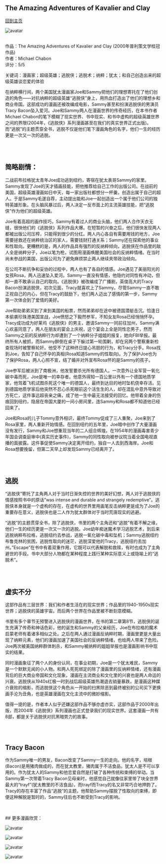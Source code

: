 ## The Amazing Adventures of Kavalier and Clay
[回到主页](https://boheme130.github.io/Fiction.git.io/)

![avatar](https://graphicnovelty2.files.wordpress.com/2020/03/kavalierclay-escapist.jpg)
<br>
<br>

作品：The Amazing Adventures of Kavalier and Clay (2000年普利策文学桂冠作品) <br>
作者：Michael Chabon <br>
评分：5/5 <br>

关键词：漫画家；超级英雄；逃脱侠；逃脱术；纳粹；犹太；和自己创造出来的超级英雄谈恋爱的体验

在纳粹横行间，两个美国犹太漫画家Joe和Sammy把他们的理想寄托在了他们创造的角色——对抗纳粹的超级英雄“逃脱侠”身上，用热血打造出了他们的理想乡和商业帝国。这部成功的漫画还被改编成电影，Sammy甚至和扮演逃脱侠的男演员Tracy Bacon坠入爱河。Joe和Sammy两人在漫画世界的传奇经历，在本书作者Michael Chabon的笔下模糊了现实世界、书中现实、和书中虚构的超级英雄世界之间的界限(2004年，《逃脱侠》系列漫画甚至在我们的真实世界正式出版)。而“逃脱”的主题贯穿全书，逃脱不仅是他们笔下漫画角色的名字，他们一生的经历更是一次又一次的逃脱。

<br>
<br>

## 简略剧情：
二战前布拉格犹太青年Joe成功逃到纽约，寄宿在犹太表哥Sammy的家里。Sammy发现了Joe的天才插画技能，把他推荐给自己工作的出版公司。在战前的美国，超级英雄漫画如日中天，每一家出版社都想分一杯羹，创造出属于自己的超人。于是Sammy毛遂自荐，主动提出能和Joe一起创造出一个属于他们公司的独特英雄形象。在头脑风暴过后，两人决定一反市面上的主流英雄技能，把“逃脱侠”作为他们的超级英雄。

Joe有着高超的画作技巧，Sammy有着过人的商业头脑，他们两人合作天衣无缝，很快他们的《逃脱侠》系列作品大爆。在短暂的兴奋之后，他们很快发现两人都被出版公司压榨，只能得到很少的分红。两人内心各自有需要用钱的地方，Joe需要拯救还在纳粹统治区的家人，需要钱财打通关系；Sammy还在探索他的事业和性取向。更糟糕的是，两人的作品具有强烈的反纳粹倾向，逃脱侠在作品里的敌人全是纳粹分子，Joe以笔为枪，试图用漫画唤醒美国社会的反纳粹情绪。在当时尚未参战的美国，出版公司为了避免麻烦禁止两人继续夹带政治倾向。

在公司不断抗争和妥协的过程中，两人也有了各自的情感。Joe遇见了美丽阳光的女孩Rosa，两人迅速坠入爱河。Sammy一直没有情感，他隐约对同性有冲动，但却一直不敢承认自己的取向。《逃脱侠》被改编成了广播剧，英俊高大的Tracy Bacon扮演逃脱侠，初次见面，Tracy就喜欢上了Sammy。尽管Sammy一直不敢正视自己的内心，但在Tracy的鼓励下，他们两人迈出了感情的第一步，Sammy第一次体会到了爱情的美好。

Joe帮助弟弟买到了来到美国的船票，然而弟弟却在途中被德国潜艇击沉。恰逢日本偷袭珍珠港美国宣战，Joe愤怒之下毅然参军，不知女友Rosa已经悄悄怀孕。Tracy成功成为好莱坞《逃脱侠》的男主，邀请Sammy一同前往加州，Sammy满心欢喜同意了，两人在朋友的宴会上庆祝，这个宴会上全是同性恋男子，然而Sammy之前的反纳粹行为却遭到了一个纳粹分子姐姐的报复，她向FBI举报。最终所有人被抓，而Sammy醉倒在桌子下躲过第一轮围剿，却在另两个警察重新检查现场时被警察轮奸。他受不了这种终日提心吊胆的行为，和Tracy分手。Rosa找到Joe，告知了自己怀孕的真相(Rosa知道Sammy的性取向)。为了保护Joe也为了保护Rosa，两人心照不宣，结了婚并对外宣布Rosa怀的是Sammy的孩子。

Joe参军后被派到了南极洲，他发誓要杀光所有德国人。一次意外让全军营一氧化碳中毒而死，Joe是唯一的幸存者。他意外得知一百公里以外有一个德国地质学家，他驾着飞机试图杀死这个唯一的德国人，最终到达目的地时坠机侥幸存活。见到德国地质学家后他突然不忍心杀死眼前这个活生生的人，却在混乱中意外导致对方死亡，这件事远超丧亲之痛，成了他一生中最无法接受的回忆。他带着全身的伤痕回到纽约，隐居在帝国大厦的一间小房间里，连Sammy和Rosa都不知道他已经回来了。

Joe和Rosa的儿子Tommy意外相识，最终Tommy促成了三人重聚，Joe来到了Rosa家里，两人重新开始情感。在回到纽约的五年里，Joe暗中创作了大量漫画没有发行，Sammy和Joe想重现当年的二人组合辉煌。在1954年的漫画毒害青少年国会调查庭审中(真实历史事件)，Sammy的同性取向被参议院当着全国电视直播的面披露。这件事促使Sammy决定离开纽约，独自一人去到西海岸。Joe和Rosa想要挽留，但第二天早上却发现Sammy已经离开了。

<br>
<br>

## 逃脱
“逃脱侠”寄托了主角两人对于当时日渐失控的世界的美好幻想，两人对于逃脱侠的情感按照书中的原话”was intense and durable and strangely redemptive”。逃脱侠本身就是一个虚构的存在，在虚构的世界里用画笔反击纳粹更是成为了Joe的重要存在意义，逃脱侠也是二人作为犹太群体对于当时荒唐现实的逃避。

“逃脱”的主题贯穿全书，除了逃脱侠，书里的两个主角还和“逃脱”有着不解之缘，他们一生的经历更是一次又一次的逃脱。Joe幼年痴迷魔术学习逃脱艺术，到后来逃脱纳粹布拉格，逃脱纽约去参战，逃脱一氧化碳中毒和坠机；Sammy逃脱纽约布鲁克林的贫困，逃脱性取向的迷茫，逃脱深爱他的Tracy，逃脱纽约去加州。”Escape”在书中有着双重作用，它既可以代表解脱和救赎，有时也成为了主角避世的手段。书中大部分人物都在某种程度上践行某种实际意义上或隐喻上的“逃脱术”。

<br>
<br>

## 虚实不分
这部作品有三层世界：我们和作者生活在的现实世界；作品里的1940-1950s现实世界；逃脱侠的英雄宇宙。而后两个世界在作品里被不断刻意模糊。

书里有多个章节无预警进入逃脱侠的漫画世界，在书的第二章第8节，逃脱侠的诞生充满了传奇和神话色彩，他的诞生和Sammy的父亲经历，Joe在布拉格的魔术启蒙老师有着诸多相似之处。之后在两人通过漫画反纳粹时期，漫画里更是大量出现了纳粹元素，他们的漫画加速了美国社会的反纳粹情绪，也给两人带来了危险。Joe两次被美国纳粹群体刺杀，和Sammy被纳粹的姐姐举报也是漫画影响书中现实的结果。

同时漫画象征了两个人的身份认同，在事业初期，Joe是一个犹太难民，Sammy是一个默默无闻的小人物。和两人死死绑定的除了漫画里的反纳粹情绪，还有漫画背后的巨大商业帝国和文化现象，漫画在主流商业和文化里的兴衰也是两人命运的兴衰。逃脱侠从1940s红极一时到战后超级英雄热潮退去销量暴跌，是漫画这种媒介衰败的缩影，而逃脱侠这个角色从一开始的扫黑除恶到最终被别的公司买下更换画手沦为丑角，也是英雄漫画在文化主流中的微妙缩影。

值得一提的是，作者本人似乎还嫌这部作品不够亦虚亦实，这部作品于2000年出版，而2004年《逃脱侠》系列漫画也正式登录我们的现实世界。这套漫画一共有8部，都是关于逃脱侠对抗黑暗势力的故事。

<br>
<br>

## Tracy Bacon
作为Sammy唯一的男友，Bacon改变了Sammy一生的走向。他的名字，培根(Bacon)是用猪肉做成的，而在犹太教里，猪肉属于不洁食品，犹太人是不可以享用的。作为犹太人的Sammy和他恋爱自然是打破了各种传统和束缚的举动。当Sammy第一次带着Tracy Bacon见母亲时，他感觉自己就像往家里带了块全世界最大的“trayf”(犹太教里的不洁食品)，而trayf而Tracy的名又非常巧合地押韵了。Tracy的存在丰富了作品“逃脱”的主题，他帮助Sammy摆脱了性取向的束缚，即便这种解脱是暂时的，Sammy往后也不断受到Tracy的影响。



<br>
<br>
## 更多漫画欣赏：

![avatar](https://d2lzb5v10mb0lj.cloudfront.net/darkhorse/downloads/desktops/escapist5/escapist5_lg.jpg)
<br>

![avatar](https://d1466nnw0ex81e.cloudfront.net/n_iv/600/1105565.jpg)
<br>

![avatar](https://d2lzb5v10mb0lj.cloudfront.net/common/salestools/previews/escap1/escap1p1.jpg)
<br>

![avatar](https://d2lzb5v10mb0lj.cloudfront.net/covers/300/10/10235.jpg)
<br>
